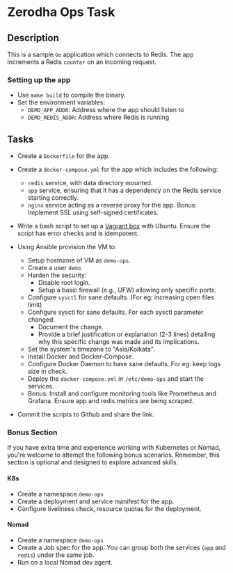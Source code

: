 # Zerodha Ops Task

## Description

This is a sample `Go` application which connects to Redis. The app increments a Redis `counter` on an incoming request.

### Setting up the app

- Use `make build` to compile the binary.
- Set the environment variables:
  - `DEMO_APP_ADDR`: Address where the app should listen to
  - `DEMO_REDIS_ADDR`: Address where Redis is running

## Tasks

- Create a `Dockerfile` for the app.

- Create a `docker-compose.yml` for the app which includes the following:
  - `redis` service, with data directory mounted.
  - `app` service, ensuring that it has a dependency on the Redis service starting correctly.
  - `nginx` service acting as a reverse proxy for the app. Bonus: Implement SSL using self-signed certificates.

- Write a bash script to set up a [Vagrant box](https://vagrant.io) with Ubuntu. Ensure the script has error checks and is idempotent.

- Using Ansible provision the VM to:
  - Setup hostname of VM as `demo-ops`.
  - Create a user `demo`.
  - Harden the security:
    - Disable root login.
    - Setup a basic firewall (e.g., UFW) allowing only specific ports.
  - Configure `sysctl` for sane defaults. (For eg: increasing open files limit)
  - Configure sysctl for sane defaults. For each sysctl parameter changed:
    - Document the change.
    - Provide a brief justification or explanation (2-3 lines) detailing why this specific change was made and its implications.
  - Set the system's timezone to "Asia/Kolkata".
  - Install Docker and Docker-Compose.
  - Configure Docker Daemon to have sane defaults. For eg: keep logs size in check.
  - Deploy the `docker-compose.yml` in `/etc/demo-ops` and start the services.
  - Bonus: Install and configure monitoring tools like Prometheus and Grafana. Ensure app and redis metrics are being scraped.

- Commit the scripts to Github and share the link.

### Bonus Section

If you have extra time and experience working with Kubernetes or Nomad, you're welcome to attempt the following bonus scenarios. Remember, this section is optional and designed to explore advanced skills.

#### K8s

- Create a namespace `demo-ops`
- Create a deployment and service manifest for the app.
- Configure liveliness check, resource quotas for the deployment.

#### Nomad
  - Create a namespace `demo-ops`
  - Create a Job spec for the app. You can group both the services (`app` and `redis`) under the same job.
  - Run on a local Nomad dev agent.
